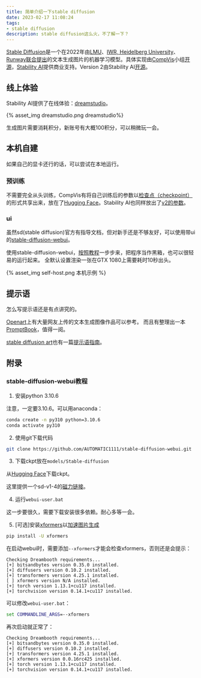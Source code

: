 ```yaml
---
title: 简单介绍一下stable diffusion
date: 2023-02-17 11:08:24
tags:
- stable diffusion
description: stable diffusion这么火，不了解一下？
---
```

[Stable Diffusion](https://en.wikipedia.org/wiki/Stable_Diffusion)是一个在2022年由[LMU](https://ommer-lab.com/)、[IWR, Heidelberg University](https://www.iwr.uni-heidelberg.de/)、[Runway](https://runwayml.com/)[联合提出](https://ommer-lab.com/research/latent-diffusion-models/)的文本生成图片的机器学习模型。具体实现由[CompVis](https://github.com/CompVis)小组[开源](https://github.com/CompVis/stable-diffusion)，[Stability AI](https://stability.ai/)提供商业支持。Version 2由Stability AI[开源](https://github.com/Stability-AI/stablediffusion)。

## 线上体验

Stability AI提供了在线体验：[dreamstudio](https://beta.dreamstudio.ai)。

{% asset_img dreamstudio.png dreamstudio%}

生成图片需要消耗积分，新账号有大概100积分，可以稍微玩一会。

## 本机自建

如果自己的显卡还行的话，可以尝试在本地运行。

### 预训练
不需要完全从头训练，CompVis有将自己训练后的参数以[检查点（checkpoint）](https://github.com/CompVis/stable-diffusion#weights)的形式共享出来，放在了[Hugging Face](https://huggingface.co/CompVis)。Stability AI也同样放出了[v2的参数](https://huggingface.co/stabilityai)。

### ui
虽然sd(stable diffusion)官方有指导文档，但对新手还是不够友好，可以使用带ui的[stable-diffusion-webui](https://github.com/AUTOMATIC1111/stable-diffusion-webui)。

使用stable-diffusion-webui，[按照教程](https://github.com/AUTOMATIC1111/stable-diffusion-webui#installation-and-running)一步步来，把程序当作黑箱，也可以很轻易的运行起来。
全默认设置渲染一张在GTX 1080上需要耗时10秒出头。

{% asset_img self-host.png 本机示例 %}

## 提示语

怎么写提示语还是有点讲究的。

[Openart](https://openart.ai/)上有大量网友上传的文本生成图像作品可以参考。
而且有整理出一本[PromptBook](https://cdn.openart.ai/assets/Stable%20Diffusion%20Prompt%20Book%20From%20OpenArt%2011-13.pdf)，值得一阅。

[stable diffusion art](https://stable-diffusion-art.com/)也有一篇[提示语指南](https://stable-diffusion-art.com/prompt-guide/)。

## 附录

### stable-diffusion-webui教程

1. 安装python 3.10.6

注意，一定要3.10.6。可以用anaconda：
```bash
conda create -n py310 python=3.10.6
conda activate py310
```

2. 使用git下载代码

```bash
git clone https://github.com/AUTOMATIC1111/stable-diffusion-webui.git
```

3. 下载ckpt放在`models/Stable-diffusion`

从[Hugging Face](https://huggingface.co/CompVis/stable-diffusion-v-1-4-original)下载ckpt。

这里提供一个sd-v1-4的[磁力链接](magnet:?xt=urn:btih:3a4a612d75ed088ea542acac52f9f45987488d1c&dn=sd-v1-4.ckpt&tr=udp%3a%2f%2ftracker.openbittorrent.com%3a6969%2fannounce&tr=udp%3a%2f%2ftracker.opentrackr.org%3a1337)。

4. 运行`webui-user.bat`

这一步要很久，需要下载安装很多依赖。耐心多等一会。

5. [可选]安装[xformers](https://github.com/facebookresearch/xformers)以[加速图片生成](https://github.com/AUTOMATIC1111/stable-diffusion-webui/wiki/Xformers)

```bash
pip install -U xformers
```

在启动webui时，需要添加`--xformers`才能会检查xformers，否则还是会提示：
```
Checking Dreambooth requirements...
[+] bitsandbytes version 0.35.0 installed.
[+] diffusers version 0.10.2 installed.
[+] transformers version 4.25.1 installed.
[ ] xformers version N/A installed.
[+] torch version 1.13.1+cu117 installed.
[+] torchvision version 0.14.1+cu117 installed.
```

可以修改`webui-user.bat`：
```bat
set COMMANDLINE_ARGS=--xformers
```

再次启动就正常了：
```
Checking Dreambooth requirements...
[+] bitsandbytes version 0.35.0 installed.
[+] diffusers version 0.10.2 installed.
[+] transformers version 4.25.1 installed.
[+] xformers version 0.0.16rc425 installed.
[+] torch version 1.13.1+cu117 installed.
[+] torchvision version 0.14.1+cu117 installed.
```